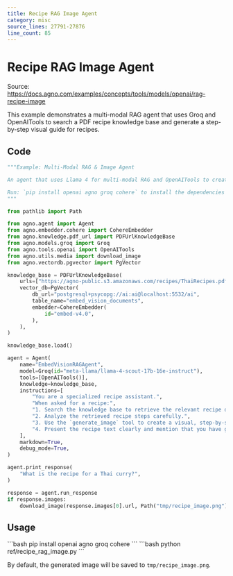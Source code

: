 ```yaml
---
title: Recipe RAG Image Agent
category: misc
source_lines: 27791-27876
line_count: 85
---
```


# Recipe RAG Image Agent
Source: https://docs.agno.com/examples/concepts/tools/models/openai/rag-recipe-image



This example demonstrates a multi-modal RAG agent that uses Groq and OpenAITools to search a PDF recipe knowledge base and generate a step-by-step visual guide for recipes.

## Code

```python ref/recipe_rag_image.py
"""Example: Multi-Modal RAG & Image Agent

An agent that uses Llama 4 for multi-modal RAG and OpenAITools to create a visual, step-by-step image manual for a recipe.

Run: `pip install openai agno groq cohere` to install the dependencies
"""

from pathlib import Path

from agno.agent import Agent
from agno.embedder.cohere import CohereEmbedder
from agno.knowledge.pdf_url import PDFUrlKnowledgeBase
from agno.models.groq import Groq
from agno.tools.openai import OpenAITools
from agno.utils.media import download_image
from agno.vectordb.pgvector import PgVector

knowledge_base = PDFUrlKnowledgeBase(
    urls=["https://agno-public.s3.amazonaws.com/recipes/ThaiRecipes.pdf"],
    vector_db=PgVector(
        db_url="postgresql+psycopg://ai:ai@localhost:5532/ai",
        table_name="embed_vision_documents",
        embedder=CohereEmbedder(
            id="embed-v4.0",
        ),
    ),
)

knowledge_base.load()

agent = Agent(
    name="EmbedVisionRAGAgent",
    model=Groq(id="meta-llama/llama-4-scout-17b-16e-instruct"),
    tools=[OpenAITools()],
    knowledge=knowledge_base,
    instructions=[
        "You are a specialized recipe assistant.",
        "When asked for a recipe:",
        "1. Search the knowledge base to retrieve the relevant recipe details.",
        "2. Analyze the retrieved recipe steps carefully.",
        "3. Use the `generate_image` tool to create a visual, step-by-step image manual for the recipe.",
        "4. Present the recipe text clearly and mention that you have generated an accompanying image manual. Add instructions while generating the image.",
    ],
    markdown=True,
    debug_mode=True,
)

agent.print_response(
    "What is the recipe for a Thai curry?",
)

response = agent.run_response
if response.images:
    download_image(response.images[0].url, Path("tmp/recipe_image.png"))
```

## Usage

<Steps>
  <Step title="Install dependencies">
    ```bash
    pip install openai agno groq cohere
    ```
  </Step>

  <Step title="Run the example">
    ```bash
    python ref/recipe_rag_image.py
    ```
  </Step>
</Steps>

By default, the generated image will be saved to `tmp/recipe_image.png`.


